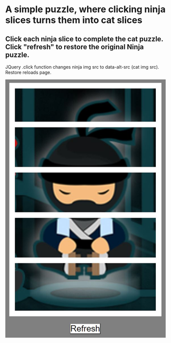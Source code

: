 <h1>A simple puzzle, where clicking ninja slices turns them into cat slices</h1>
<h2>Click each ninja slice to complete the cat puzzle. Click "refresh" to restore the original Ninja puzzle.</h2>
<p>JQuery .click function changes ninja img src to data-alt-src (cat img src). Restore reloads page.</p>
<img src = "project_screenshot.JPG">